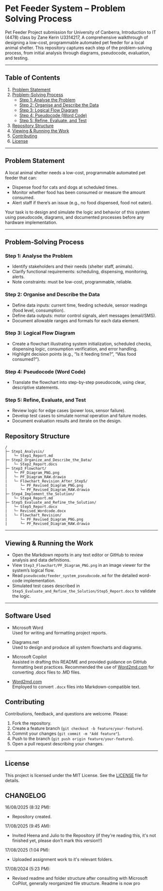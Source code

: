 # Pet Feeder System – Problem Solving Process
Pet Feeder Project submission for University of Canberra, Introduction to IT (4478) class by Zane Kerin U3314217, 
A comprehensive walkthrough of designing a low-cost, programmable automated pet feeder for a local animal shelter. This repository captures each step of the problem-solving process, from initial analysis through diagrams, pseudocode, evaluation, and testing.

---

## Table of Contents

1. [Problem Statement](#problem-statement)  
2. [Problem-Solving Process](#problem-solving-process)  
   - [Step 1: Analyse the Problem](#step-1-analyse-the-problem)  
   - [Step 2: Organise and Describe the Data](#step-2-organise-and-describe-the-data)  
   - [Step 3: Logical Flow Diagram](#step-3-logical-flow-diagram)  
   - [Step 4: Pseudocode (Word Code)](#step-4-pseudocode-word-code)  
   - [Step 5: Refine, Evaluate, and Test](#step-5-refine-evaluate-and-test)  
3. [Repository Structure](#repository-structure)  
4. [Viewing & Running the Work](#viewing--running-the-work)  
5. [Contributing](#contributing)  
6. [License](#license)  

---

## Problem Statement

A local animal shelter needs a low-cost, programmable automated pet feeder that can:
- Dispense food for cats and dogs at scheduled times.  
- Monitor whether food has been consumed or measure the amount consumed.  
- Alert staff if there’s an issue (e.g., no food dispensed, food not eaten).  

Your task is to design and simulate the logic and behavior of this system using pseudocode, diagrams, and documented processes before any hardware implementation.

---

## Problem-Solving Process

### Step 1: Analyse the Problem

- Identify stakeholders and their needs (shelter staff, animals).  
- Clarify functional requirements: scheduling, dispensing, monitoring, alerts.  
- Note constraints: must be low-cost, programmable, reliable.  

### Step 2: Organise and Describe the Data

- Define data inputs: current time, feeding schedule, sensor readings (food level, consumption).  
- Define data outputs: motor control signals, alert messages (email/SMS).  
- Document allowable ranges and formats for each data element.  

### Step 3: Logical Flow Diagram

- Create a flowchart illustrating system initialization, scheduled checks, dispensing logic, consumption verification, and error handling.  
- Highlight decision points (e.g., “Is it feeding time?”, “Was food consumed?”).  

### Step 4: Pseudocode (Word Code)

- Translate the flowchart into step-by-step pseudocode, using clear, descriptive statements.  

### Step 5: Refine, Evaluate, and Test

- Review logic for edge cases (power loss, sensor failure).  
- Develop test cases to simulate normal operation and failure modes.  
- Document evaluation results and iterate on the design.

## Repository Structure

```text
/
├─ Step1_Analysis/
│   └─ Step1_Report.md
├─ Step2_Organize_and_Describe_the_Data/
│   └─ Step2_Report.docs
├─ Step3_Flowchart/
│   └─ PF_Diagram_PNG.png
│   └─ PF_Diagram_RAW.drawio
|   └─ Flowchart_Revision_After_Step5/
|      └─ PF_Revised_Diagram_PNG.png
|      └─ PF_Revised_Diagram_RAW.drawio
├─ Step4_Implement_the_Solution/
│   └─ Step4_Report.md
├─ Step5_Evaluate_and_Refine_the_Solution/
│   └─ Step5_Report.docx
|   └─ Revised_Wordcode.docx
|   └─ Flowchart_Revision/
|      └─ PF_Revised_Diagram_PNG.png
|      └─ PF_Revised_Diagram_RAW.drawio

```

---

## Viewing & Running the Work

- Open the Markdown reports in any text editor or GitHub to review analysis and data definitions.  
- View `Step3_Flowchart/PF_Diagram_PNG.png` in an image viewer for the system’s logical flow.  
- Read `pseudocode/feeder_system_pseudocode.md` for the detailed word-code implementation.  
- Simulated test cases described in `Step5_Evaluate_and_Refine_the_Solution/Step5_Report.docx` to validate the logic.

---

## Software Used

- Microsoft Word  
  Used for writing and formatting project reports.

- Diagrams.net  
  Used to design and produce all system flowcharts and diagrams.

- Microsoft Copilot  
  Assisted in drafting this README and provided guidance on GitHub formatting best practices. Recommended the use of [Word2md.com](https://word2md.com/) for converting .docx files to .MD files.

- [Word2md.com](https://word2md.com/)  
  Employed to convert `.docx` files into Markdown-compatible text.

## Contributing

Contributions, feedback, and questions are welcome. Please:

1. Fork the repository.  
2. Create a feature branch (`git checkout -b feature/your-feature`).  
3. Commit your changes (`git commit -m "Add feature"`).  
4. Push to the branch (`git push origin feature/your-feature`).  
5. Open a pull request describing your changes.

---

## License

This project is licensed under the MIT License. See the [LICENSE](LICENSE) file for details.


## CHANGELOG
16/08/2025 (8:32 PM):
- Repository created.

17/08/2025 (9:45 AM):
- Invited Heena and Julio to the Repository (if they're reading this, it's not finished yet, please don't mark this version!!)

17/08/2025 (1:04 PM):
- Uploaded assignment work to it's relevant folders. 

17/08/2024 (5:23 PM):
- Revised readme and folder structure after consulting with Microsoft CoPilot, generally reorganized file structure. Readme is now pro

